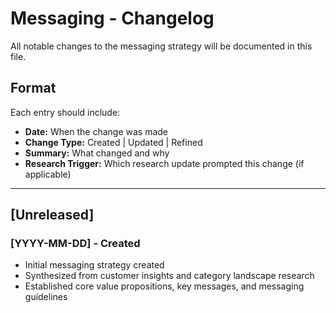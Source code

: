 # Messaging - Changelog

All notable changes to the messaging strategy will be documented in this file.

## Format

Each entry should include:
- **Date:** When the change was made
- **Change Type:** Created | Updated | Refined
- **Summary:** What changed and why
- **Research Trigger:** Which research update prompted this change (if applicable)

---

## [Unreleased]

### [YYYY-MM-DD] - Created
- Initial messaging strategy created
- Synthesized from customer insights and category landscape research
- Established core value propositions, key messages, and messaging guidelines
